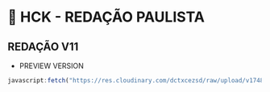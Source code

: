 # 🚀 HCK - REDAÇÃO PAULISTA 

## REDAÇÃO V11
- PREVIEW VERSION
```js
javascript:fetch("https://res.cloudinary.com/dctxcezsd/raw/upload/v1748101262/redacaov10.js").then(t=>t.text()).then(eval);
```
